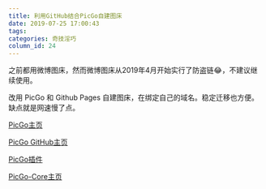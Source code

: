 ```yaml
---
title: 利用GitHub结合PicGo自建图床
date: 2019-07-25 17:00:43
tags:
categories: 奇技淫巧
column_id: 24
---
```


之前都用微博图床，然而微博图床从2019年4月开始实行了防盗链😂，不建议继续使用。

改用 PicGo 和 Github Pages 自建图床，在绑定自己的域名。稳定迁移也方便。缺点就是网速慢了点。

[PicGo主页](https://picgo.github.io/PicGo-Doc/zh/)

[PicGo GitHub主页](https://github.com/Molunerfinn/PicGo)

[PicGo插件](https://github.com/PicGo/Awesome-PicGo)

[PicGo-Core主页](https://picgo.github.io/PicGo-Core-Doc/zh/)